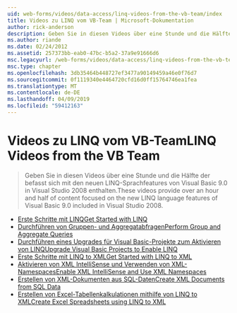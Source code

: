 ```yaml
---
uid: web-forms/videos/data-access/linq-videos-from-the-vb-team/index
title: Videos zu LINQ vom VB-Team | Microsoft-Dokumentation
author: rick-anderson
description: Geben Sie in diesen Videos über eine Stunde und die Hälfte der befasst sich mit den neuen LINQ-Sprachfeatures von Visual Basic 9.0 in Visual Studio 2008 enthalten.
ms.author: riande
ms.date: 02/24/2012
ms.assetid: 257373bb-eab0-47bc-b5a2-37a9e91666d6
msc.legacyurl: /web-forms/videos/data-access/linq-videos-from-the-vb-team
msc.type: chapter
ms.openlocfilehash: 3db35464b448727ef3477a90149459a46e0f76d7
ms.sourcegitcommit: 0f1119340e4464720cfd16d0ff15764746ea1fea
ms.translationtype: MT
ms.contentlocale: de-DE
ms.lasthandoff: 04/09/2019
ms.locfileid: "59412163"
---
```

# <a name="linq-videos-from-the-vb-team"></a><span data-ttu-id="bcbe2-103">Videos zu LINQ vom VB-Team</span><span class="sxs-lookup"><span data-stu-id="bcbe2-103">LINQ Videos from the VB Team</span></span>

> <span data-ttu-id="bcbe2-104">Geben Sie in diesen Videos über eine Stunde und die Hälfte der befasst sich mit den neuen LINQ-Sprachfeatures von Visual Basic 9.0 in Visual Studio 2008 enthalten.</span><span class="sxs-lookup"><span data-stu-id="bcbe2-104">These videos provide over an hour and half of content focused on the new LINQ language features of Visual Basic 9.0 included in Visual Studio 2008.</span></span>


- [<span data-ttu-id="bcbe2-105">Erste Schritte mit LINQ</span><span class="sxs-lookup"><span data-stu-id="bcbe2-105">Get Started with LINQ</span></span>](how-do-i-get-started-with-linq.md)
- [<span data-ttu-id="bcbe2-106">Durchführen von Gruppen- und Aggregatabfragen</span><span class="sxs-lookup"><span data-stu-id="bcbe2-106">Perform Group and Aggregate Queries</span></span>](how-do-i-perform-group-and-aggregate-queries.md)
- [<span data-ttu-id="bcbe2-107">Durchführen eines Upgrades für Visual Basic-Projekte zum Aktivieren von LINQ</span><span class="sxs-lookup"><span data-stu-id="bcbe2-107">Upgrade Visual Basic Projects to Enable LINQ</span></span>](how-do-i-upgrade-visual-basic-projects-to-enable-linq.md)
- [<span data-ttu-id="bcbe2-108">Erste Schritte mit LINQ to XML</span><span class="sxs-lookup"><span data-stu-id="bcbe2-108">Get Started with LINQ to XML</span></span>](how-do-i-get-started-with-linq-to-xml.md)
- [<span data-ttu-id="bcbe2-109">Aktivieren von XML IntelliSense und Verwenden von XML-Namespaces</span><span class="sxs-lookup"><span data-stu-id="bcbe2-109">Enable XML IntelliSense and Use XML Namespaces</span></span>](how-do-i-enable-xml-intellisense-and-use-xml-namespaces.md)
- [<span data-ttu-id="bcbe2-110">Erstellen von XML-Dokumenten aus SQL-Daten</span><span class="sxs-lookup"><span data-stu-id="bcbe2-110">Create XML Documents from SQL Data</span></span>](how-do-i-create-xml-documents-from-sql-data.md)
- [<span data-ttu-id="bcbe2-111">Erstellen von Excel-Tabellenkalkulationen mithilfe von LINQ to XML</span><span class="sxs-lookup"><span data-stu-id="bcbe2-111">Create Excel Spreadsheets using LINQ to XML</span></span>](how-do-i-create-excel-spreadsheets-using-linq-to-xml.md)
